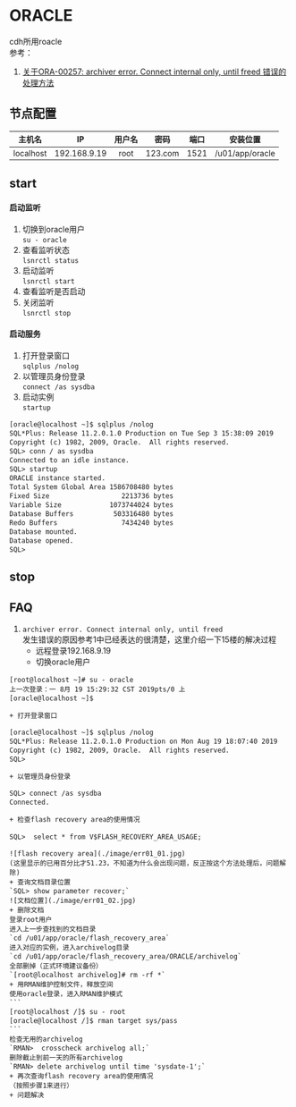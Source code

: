 # ORACLE
cdh所用roacle  
参考：  
1. [关于ORA-00257: archiver error. Connect internal only, until freed 错误的处理方法](https://blog.csdn.net/cw370008359/article/details/51023794)

## 节点配置
主机名|IP|用户名|密码|端口|安装位置
:-:|:-:|:-:|:-:|:-:|:-:
localhost|192.168.9.19|root|123.com|1521|/u01/app/oracle

## start
#### 启动监听
1. 切换到oracle用户  
`su - oracle`
1. 查看监听状态  
`lsnrctl status`  
2. 启动监听  
`lsnrctl start`
3. 查看监听是否启动  
4. 关闭监听  
`lsnrctl stop`

#### 启动服务
1. 打开登录窗口  
`sqlplus /nolog`
2. 以管理员身份登录  
`connect /as sysdba`
3. 启动实例  
`startup`
```
[oracle@localhost ~]$ sqlplus /nolog
SQL*Plus: Release 11.2.0.1.0 Production on Tue Sep 3 15:38:09 2019
Copyright (c) 1982, 2009, Oracle.  All rights reserved.
SQL> conn / as sysdba
Connected to an idle instance.
SQL> startup
ORACLE instance started.
Total System Global Area 1586708480 bytes
Fixed Size                  2213736 bytes
Variable Size            1073744024 bytes
Database Buffers          503316480 bytes
Redo Buffers                7434240 bytes
Database mounted.
Database opened.
SQL>
```

## stop

## FAQ
1. `archiver error. Connect internal only, until freed`  
发生错误的原因参考1中已经表达的很清楚，这里介绍一下15楼的解决过程
	+ 远程登录192.168.9.19
	+ 切换oracle用户  
```
[root@localhost ~]# su - oracle
上一次登录：一 8月 19 15:29:32 CST 2019pts/0 上
[oracle@localhost ~]$
```
	+ 打开登录窗口  
```
[oracle@localhost ~]$ sqlplus /nolog
SQL*Plus: Release 11.2.0.1.0 Production on Mon Aug 19 18:07:40 2019
Copyright (c) 1982, 2009, Oracle.  All rights reserved.
SQL>
```
	+ 以管理员身份登录  
```
SQL> connect /as sysdba
Connected.
```
	+ 检查flash recovery area的使用情况  
`SQL>  select * from V$FLASH_RECOVERY_AREA_USAGE;`  

	![flash recovery area](./image/err01_01.jpg)  
	(这里显示的已用百分比才51.23，不知道为什么会出现问题，反正按这个方法处理后，问题解除)
	+ 查询文档目录位置  
	`SQL> show parameter recover;`
	![文档位置](./image/err01_02.jpg)
	+ 删除文档
	登录root用户  
	进入上一步查找到的文档目录  
	`cd /u01/app/oracle/flash_recovery_area`  
	进入对应的实例，进入archivelog目录  
	`cd /u01/app/oracle/flash_recovery_area/ORACLE/archivelog`  
	全部删掉（正式环境建议备份）  
	`[root@localhost archivelog]# rm -rf *`
	+ 用RMAN维护控制文件，释放空间
	使用oracle登录，进入RMAN维护模式  
	```
	[root@localhost /]$ su - root
	[oracle@localhost /]$ rman target sys/pass
	```  
	检查无用的archivelog
	`RMAN>  crosscheck archivelog all;`  
	删除截止到前一天的所有archivelog  
	`RMAN> delete archivelog until time 'sysdate-1';`  
	+ 再次查询flash recovery area的使用情况  
	（按照步骤1来进行）  
	+ 问题解决